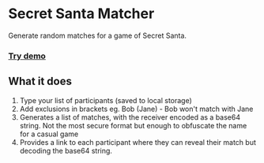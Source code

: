 # Secret Santa Matcher

Generate random matches for a game of Secret Santa.

### [Try demo](https://santas.surge.sh)

## What it does

1. Type your list of participants (saved to local storage)
2. Add exclusions in brackets eg. Bob (Jane) - Bob won't match with Jane
3. Generates a list of matches, with the receiver encoded as a base64 string. Not the most secure format but enough to obfuscate the name for a casual game
4. Provides a link to each participant where they can reveal their match but decoding the base64 string.
